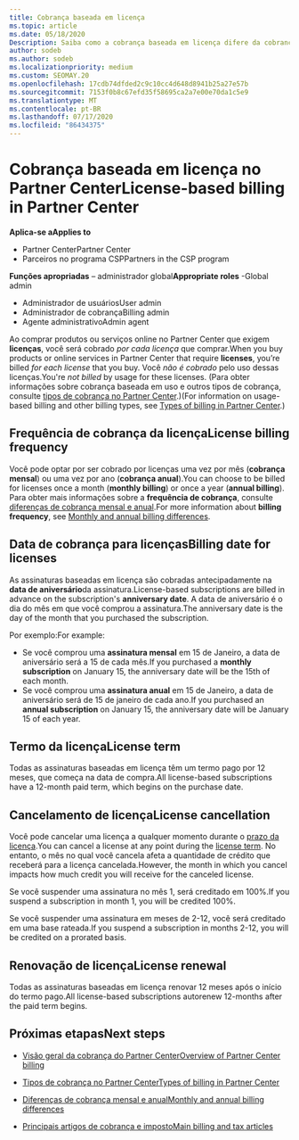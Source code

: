 ```yaml
---
title: Cobrança baseada em licença
ms.topic: article
ms.date: 05/18/2020
Description: Saiba como a cobrança baseada em licença difere da cobrança baseada em uso no Partner Center, incluindo como você é cobrado por licença (não por uso de licença).
author: sodeb
ms.author: sodeb
ms.localizationpriority: medium
ms.custom: SEOMAY.20
ms.openlocfilehash: 17cdb74dfded2c9c10cc4d648d8941b25a27e57b
ms.sourcegitcommit: 7153f0b8c67efd35f58695ca2a7e00e70da1c5e9
ms.translationtype: MT
ms.contentlocale: pt-BR
ms.lasthandoff: 07/17/2020
ms.locfileid: "86434375"
---
```

# <a name="license-based-billing-in-partner-center"></a><span data-ttu-id="b3727-103">Cobrança baseada em licença no Partner Center</span><span class="sxs-lookup"><span data-stu-id="b3727-103">License-based billing in Partner Center</span></span>

<span data-ttu-id="b3727-104">**Aplica-se a**</span><span class="sxs-lookup"><span data-stu-id="b3727-104">**Applies to**</span></span>

- <span data-ttu-id="b3727-105">Partner Center</span><span class="sxs-lookup"><span data-stu-id="b3727-105">Partner Center</span></span>
- <span data-ttu-id="b3727-106">Parceiros no programa CSP</span><span class="sxs-lookup"><span data-stu-id="b3727-106">Partners in the CSP program</span></span>

<span data-ttu-id="b3727-107">**Funções apropriadas** – administrador global</span><span class="sxs-lookup"><span data-stu-id="b3727-107">**Appropriate roles** -Global admin</span></span>
- <span data-ttu-id="b3727-108">Administrador de usuários</span><span class="sxs-lookup"><span data-stu-id="b3727-108">User admin</span></span>
- <span data-ttu-id="b3727-109">Administrador de cobrança</span><span class="sxs-lookup"><span data-stu-id="b3727-109">Billing admin</span></span>
- <span data-ttu-id="b3727-110">Agente administrativo</span><span class="sxs-lookup"><span data-stu-id="b3727-110">Admin agent</span></span>

<span data-ttu-id="b3727-111">Ao comprar produtos ou serviços online no Partner Center que exigem **licenças**, você será cobrado *por cada licença* que comprar.</span><span class="sxs-lookup"><span data-stu-id="b3727-111">When you buy products or online services in Partner Center that require **licenses**, you’re billed *for each license* that you buy.</span></span> <span data-ttu-id="b3727-112">Você *não é cobrado* pelo uso dessas licenças.</span><span class="sxs-lookup"><span data-stu-id="b3727-112">You're *not billed* by usage for these licenses.</span></span> <span data-ttu-id="b3727-113">(Para obter informações sobre cobrança baseada em uso e outros tipos de cobrança, consulte [tipos de cobrança no Partner Center](billing-different-types.md).)</span><span class="sxs-lookup"><span data-stu-id="b3727-113">(For information on usage-based billing and other billing types, see [Types of billing in Partner Center](billing-different-types.md).)</span></span>

## <a name="license-billing-frequency"></a><span data-ttu-id="b3727-114">Frequência de cobrança da licença</span><span class="sxs-lookup"><span data-stu-id="b3727-114">License billing frequency</span></span>

<span data-ttu-id="b3727-115">Você pode optar por ser cobrado por licenças uma vez por mês (**cobrança mensal**) ou uma vez por ano (**cobrança anual**).</span><span class="sxs-lookup"><span data-stu-id="b3727-115">You can choose to be billed for licenses once a month (**monthly billing**) or once a year (**annual billing**).</span></span> <span data-ttu-id="b3727-116">Para obter mais informações sobre a **frequência de cobrança**, consulte [diferenças de cobrança mensal e anual](billing-annual-monthly.md).</span><span class="sxs-lookup"><span data-stu-id="b3727-116">For more information about **billing frequency**, see [Monthly and annual billing differences](billing-annual-monthly.md).</span></span>

## <a name="billing-date-for-licenses"></a><span data-ttu-id="b3727-117">Data de cobrança para licenças</span><span class="sxs-lookup"><span data-stu-id="b3727-117">Billing date for licenses</span></span>

<span data-ttu-id="b3727-118">As assinaturas baseadas em licença são cobradas antecipadamente na **data de aniversário**da assinatura.</span><span class="sxs-lookup"><span data-stu-id="b3727-118">License-based subscriptions are billed in advance on the subscription's **anniversary date**.</span></span> <span data-ttu-id="b3727-119">A data de aniversário é o dia do mês em que você comprou a assinatura.</span><span class="sxs-lookup"><span data-stu-id="b3727-119">The anniversary date is the day of the month that you purchased the subscription.</span></span>

<span data-ttu-id="b3727-120">Por exemplo:</span><span class="sxs-lookup"><span data-stu-id="b3727-120">For example:</span></span>

- <span data-ttu-id="b3727-121">Se você comprou uma **assinatura mensal** em 15 de Janeiro, a data de aniversário será a 15 de cada mês.</span><span class="sxs-lookup"><span data-stu-id="b3727-121">If you purchased a **monthly subscription** on January 15, the anniversary date will be the 15th of each month.</span></span>
- <span data-ttu-id="b3727-122">Se você comprou uma **assinatura anual** em 15 de Janeiro, a data de aniversário será de 15 de janeiro de cada ano.</span><span class="sxs-lookup"><span data-stu-id="b3727-122">If you purchased an **annual subscription** on January 15, the anniversary date will be January 15 of each year.</span></span>

## <a name="license-term"></a><span data-ttu-id="b3727-123">Termo da licença</span><span class="sxs-lookup"><span data-stu-id="b3727-123">License term</span></span>

<span data-ttu-id="b3727-124">Todas as assinaturas baseadas em licença têm um termo pago por 12 meses, que começa na data de compra.</span><span class="sxs-lookup"><span data-stu-id="b3727-124">All license-based subscriptions have a 12-month paid term, which begins on the purchase date.</span></span>

## <a name="license-cancellation"></a><span data-ttu-id="b3727-125">Cancelamento de licença</span><span class="sxs-lookup"><span data-stu-id="b3727-125">License cancellation</span></span>

<span data-ttu-id="b3727-126">Você pode cancelar uma licença a qualquer momento durante o [prazo da licença](#license-term).</span><span class="sxs-lookup"><span data-stu-id="b3727-126">You can cancel a license at any point during the [license term](#license-term).</span></span> <span data-ttu-id="b3727-127">No entanto, o mês no qual você cancela afeta a quantidade de crédito que receberá para a licença cancelada.</span><span class="sxs-lookup"><span data-stu-id="b3727-127">However, the month in which you cancel impacts how much credit you will receive for the canceled license.</span></span>

<span data-ttu-id="b3727-128">Se você suspender uma assinatura no mês 1, será creditado em 100%.</span><span class="sxs-lookup"><span data-stu-id="b3727-128">If you suspend a subscription in month 1, you will be credited 100%.</span></span>

<span data-ttu-id="b3727-129">Se você suspender uma assinatura em meses de 2-12, você será creditado em uma base rateada.</span><span class="sxs-lookup"><span data-stu-id="b3727-129">If you suspend a subscription in months 2-12, you will be credited on a prorated basis.</span></span>

## <a name="license-renewal"></a><span data-ttu-id="b3727-130">Renovação de licença</span><span class="sxs-lookup"><span data-stu-id="b3727-130">License renewal</span></span>

<span data-ttu-id="b3727-131">Todas as assinaturas baseadas em licença renovar 12 meses após o início do termo pago.</span><span class="sxs-lookup"><span data-stu-id="b3727-131">All license-based subscriptions autorenew 12-months after the paid term begins.</span></span>

## <a name="next-steps"></a><span data-ttu-id="b3727-132">Próximas etapas</span><span class="sxs-lookup"><span data-stu-id="b3727-132">Next steps</span></span>

- [<span data-ttu-id="b3727-133">Visão geral da cobrança do Partner Center</span><span class="sxs-lookup"><span data-stu-id="b3727-133">Overview of Partner Center billing</span></span>](billing-basics.md)

- [<span data-ttu-id="b3727-134">Tipos de cobrança no Partner Center</span><span class="sxs-lookup"><span data-stu-id="b3727-134">Types of billing in Partner Center</span></span>](billing-different-types.md)

- [<span data-ttu-id="b3727-135">Diferenças de cobrança mensal e anual</span><span class="sxs-lookup"><span data-stu-id="b3727-135">Monthly and annual billing differences</span></span>](billing-annual-monthly.md)

- [<span data-ttu-id="b3727-136">Principais artigos de cobrança e imposto</span><span class="sxs-lookup"><span data-stu-id="b3727-136">Main billing and tax articles</span></span>](billing.md)
